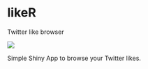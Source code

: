 # likeR
Twitter like browser

[![](https://img.shields.io/badge/Shiny-shinyapps.io-blue?style=flat&labelColor=white&logo=RStudio&logoColor=blue)](https://negatoscope.shinyapps.io/likeR/)

Simple Shiny App to browse your Twitter likes.
